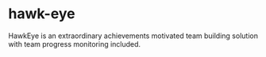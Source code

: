 hawk-eye
========

HawkEye is an extraordinary achievements motivated team building solution with team progress monitoring included.
